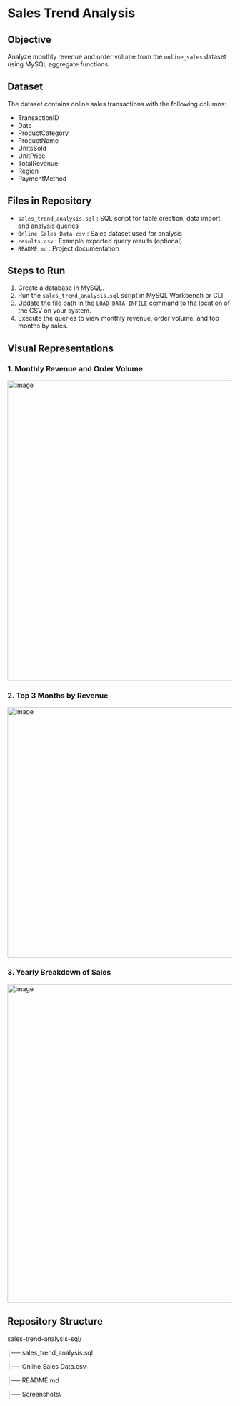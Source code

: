 # Sales Trend Analysis

## Objective
Analyze monthly revenue and order volume from the `online_sales` dataset using MySQL aggregate functions.

## Dataset
The dataset contains online sales transactions with the following columns:
- TransactionID
- Date
- ProductCategory
- ProductName
- UnitsSold
- UnitPrice
- TotalRevenue
- Region
- PaymentMethod

## Files in Repository
- `sales_trend_analysis.sql` : SQL script for table creation, data import, and analysis queries
- `Online Sales Data.csv` : Sales dataset used for analysis
- `results.csv` : Example exported query results (optional)
- `README.md` : Project documentation

## Steps to Run
1. Create a database in MySQL.
2. Run the `sales_trend_analysis.sql` script in MySQL Workbench or CLI.
3. Update the file path in the `LOAD DATA INFILE` command to the location of the CSV on your system.
4. Execute the queries to view monthly revenue, order volume, and top months by sales.

## Visual Representations
### 1. Monthly Revenue and Order Volume
<img width="864" height="673" alt="image" src="https://github.com/user-attachments/assets/55d2aa85-19ef-4b9b-983c-faf058fcec04" />

### 2. Top 3 Months by Revenue
<img width="833" height="561" alt="image" src="https://github.com/user-attachments/assets/777df7c6-f32e-4bf4-b122-a7e46bbc46fd" />

### 3. Yearly Breakdown of Sales
<img width="836" height="714" alt="image" src="https://github.com/user-attachments/assets/eea8b2ad-8cc9-4857-89c2-6ca0b7984f0e" />

## Repository Structure
sales-trend-analysis-sql/


│── sales_trend_analysis.sql 

│── Online Sales Data.csv 

│── README.md 

│── Screenshots\ 
